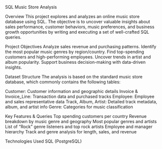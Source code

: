 SQL Music Store Analysis

Overview
This project explores and analyzes an online music store database using SQL. The objective is to uncover valuable insights about sales performance, customer behaviors, music preferences, and business growth opportunities by writing and executing a set of well-crafted SQL queries.

Project Objectives
Analyze sales revenue and purchasing patterns.
Identify the most popular music genres by region/country.
Find top-spending customers and high-performing employees.
Uncover trends in artist and album popularity.
Support business decision-making with data-driven insights.

Dataset Structure
The analysis is based on the standard music store database, which commonly contains the following tables:

Customer: Customer information and geographic details
Invoice & Invoice_Line: Transaction data and purchased tracks
Employee: Employee and sales representative data
Track, Album, Artist: Detailed track metadata, album, and artist info
Genre: Categories for music classification

Key Features & Queries
Top spending customers per country
Revenue breakdown by music genre and geography
Most popular genres and artists
List of “Rock” genre listeners and top rock artists
Employee and manager hierarchy
Track and genre analysis for length, sales, and revenue

Technologies Used
SQL (PostgreSQL)
